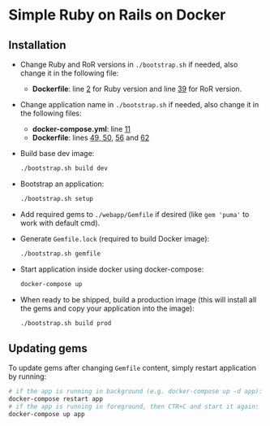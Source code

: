 # Simple Ruby on Rails on Docker

## Installation

- Change Ruby and RoR versions in `./bootstrap.sh` if needed, also change it in the following file:

  - **Dockerfile**: line [2](Dockerfile#L2) for Ruby version and line [39](Dockerfile#L39) for RoR version.

- Change application name in `./bootstrap.sh` if needed, also change it in the following files:

  - **docker-compose.yml**: line [11](docker-compose.yml#L11)
  - **Dockerfile**: lines [49, 50](Dockerfile#L49-L50), [56](Dockerfile#L56) and [62](Dockerfile#L62)

- Build base dev image:

  ```sh
  ./bootstrap.sh build dev
  ```

- Bootstrap an application:

  ```sh
  ./bootstrap.sh setup
  ```

- Add required gems to `./webapp/Gemfile` if desired (like `gem 'puma'` to work with default cmd).

- Generate `Gemfile.lock` (required to build Docker image):

  ```sh
  ./bootstrap.sh gemfile
  ```

- Start application inside docker using docker-compose:

  ```sh
  docker-compose up
  ```

- When ready to be shipped, build a production image (this will install all the gems and copy your application into the image):

  ```sh
  ./bootstrap.sh build prod
  ```

## Updating gems

To update gems after changing `Gemfile` content, simply restart application by running:

```sh
# if the app is running in background (e.g. docker-compose up -d app):
docker-compose restart app
# if the app is running in foreground, then CTR+C and start it again:
docker-compose up app
```
